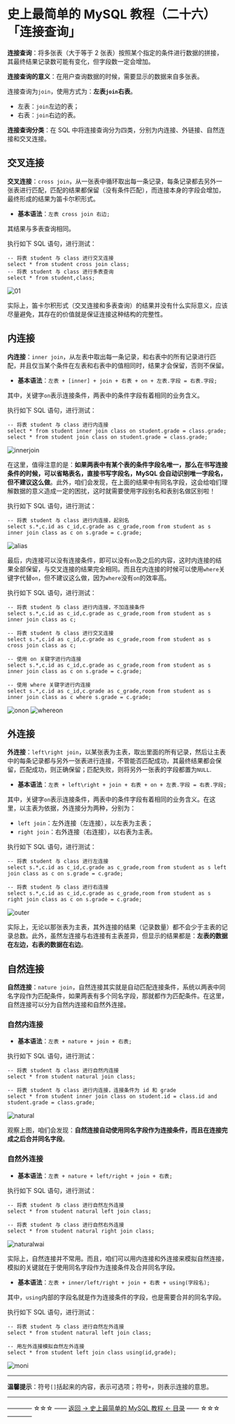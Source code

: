 # 史上最简单的 MySQL 教程（二十六）「连接查询」

**连接查询**：将多张表（大于等于 2 张表）按照某个指定的条件进行数据的拼接，其最终结果记录数可能有变化，但字段数一定会增加。

**连接查询的意义**：在用户查询数据的时候，需要显示的数据来自多张表。

连接查询为`join`，使用方式为：**左表`join`右表**。

 - 左表：`join`左边的表；
 - 右表：`join`右边的表。

**连接查询分类**：在 SQL 中将连接查询分为四类，分别为内连接、外链接、自然连接和交叉连接。


## 交叉连接

**交叉连接**：`cross join`，从一张表中循环取出每一条记录，每条记录都去另外一张表进行匹配，匹配的结果都保留（没有条件匹配），而连接本身的字段会增加，最终形成的结果为笛卡尔积形式。

 - **基本语法**：`左表 cross join 右边;`

其结果与多表查询相同。

执行如下 SQL 语句，进行测试：

```
-- 将表 student 与 class 进行交叉连接
select * from student cross join class;
-- 将表 student 与 class 进行多表查询
select * from student,class;
```

![01](http://img.blog.csdn.net/20170711212738238)

实际上，笛卡尔积形式（交叉连接和多表查询）的结果并没有什么实际意义，应该尽量避免，其存在的价值就是保证连接这种结构的完整性。

## 内连接


**内连接**：`inner join`，从左表中取出每一条记录，和右表中的所有记录进行匹配，并且仅当某个条件在左表和右表中的值相同时，结果才会保留，否则不保留。

 - **基本语法**：`左表 + [inner] + join + 右表 + on + 左表.字段 = 右表.字段;`

其中，关键字`on`表示连接条件，两表中的条件字段有着相同的业务含义。

执行如下 SQL 语句，进行测试：

```
-- 将表 student 与 class 进行内连接
select * from student inner join class on student.grade = class.grade;
select * from student join class on student.grade = class.grade;
```

![innerjoin](http://img.blog.csdn.net/20170714225952197)

在这里，值得注意的是：**如果两表中有某个表的条件字段名唯一，那么在书写连接条件的时候，可以省略表名，直接书写字段名，MySQL 会自动识别唯一字段名，但不建议这么做**。此外，咱们会发现，在上面的结果中有同名字段，这会给咱们理解数据的意义造成一定的困扰，这时就需要使用字段别名和表别名做区别啦！

执行如下 SQL 语句，进行测试：

```
-- 将表 student 与 class 进行内连接，起别名
select s.*,c.id as c_id,c.grade as c_grade,room from student as s inner join class as c on s.grade = c.grade;
```

![alias](http://img.blog.csdn.net/20170714232531767)

最后，内连接可以没有连接条件，即可以没有`on`及之后的内容，这时内连接的结果全部保留，与交叉连接的结果完全相同。而且在内连接的时候可以使用`where`关键字代替`on`，但不建议这么做，因为`where`没有`on`的效率高。

执行如下 SQL 语句，进行测试：

```
-- 将表 student 与 class 进行内连接，不加连接条件
select s.*,c.id as c_id,c.grade as c_grade,room from student as s inner join class as c;

-- 将表 student 与 class 进行交叉连接 
select s.*,c.id as c_id,c.grade as c_grade,room from student as s cross join class as c;

-- 使用 on 关键字进行内连接
select s.*,c.id as c_id,c.grade as c_grade,room from student as s inner join class as c on s.grade = c.grade;

-- 使用 where 关键字进行内连接
select s.*,c.id as c_id,c.grade as c_grade,room from student as s inner join class as c where s.grade = c.grade;
```

![onon](http://img.blog.csdn.net/20170714233908019)
![whereon](http://img.blog.csdn.net/20170714233930361)

## 外连接

**外连接**：`left\right join`，以某张表为主表，取出里面的所有记录，然后让主表中的每条记录都与另外一张表进行连接，不管能否匹配成功，其最终结果都会保留，匹配成功，则正确保留；匹配失败，则将另外一张表的字段都置为`NULL`.

 - **基本语法**：`左表 + left\right + join + 右表 + on + 左表.字段 = 右表.字段;`

其中，关键字`on`表示连接条件，两表中的条件字段有着相同的业务含义。在这里，以主表为依据，外连接分为两种，分别为：

 - `left join`：左外连接（左连接），以左表为主表；
 - `right join`：右外连接（右连接），以右表为主表。

执行如下 SQL 语句，进行测试：

```
-- 将表 student 与 class 进行左连接
select s.*,c.id as c_id,c.grade as c_grade,room from student as s left join class as c on s.grade = c.grade;

-- 将表 student 与 class 进行右连接
select s.*,c.id as c_id,c.grade as c_grade,room from student as s right join class as c on s.grade = c.grade;
```

![outer](http://img.blog.csdn.net/20170715000220792)

实际上，无论以那张表为主表，其外连接的结果（记录数量）都不会少于主表的记录总数。此外，虽然左连接与右连接有主表差异，但显示的结果都是：**左表的数据在左边，右表的数据在右边**。


## 自然连接


**自然连接**：`nature join`，自然连接其实就是自动匹配连接条件，系统以两表中同名字段作为匹配条件，如果两表有多个同名字段，那就都作为匹配条件。在这里，自然连接可以分为自然内连接和自然外连接。

### 自然内连接

 - **基本语法**：`左表 + nature + join + 右表;`

执行如下 SQL 语句，进行测试：

```
-- 将表 student 与 class 进行自然内连接
select * from student natural join class;

-- 将表 student 与 class 进行内连接，连接条件为 id 和 grade
select * from student inner join class on student.id = class.id and student.grade = class.grade;
```

![natural](http://img.blog.csdn.net/20170715103845312)

观察上图，咱们会发现：**自然连接自动使用同名字段作为连接条件，而且在连接完成之后合并同名字段**。

### 自然外连接

 - **基本语法**：`左表 + nature + left/right + join + 右表;`

执行如下 SQL 语句，进行测试：

```
-- 将表 student 与 class 进行自然左外连接
select * from student natural left join class;

-- 将表 student 与 class 进行自然右外连接
select * from student natural right join class;
```

![naturalwai](http://img.blog.csdn.net/20170715104058311)

实际上，自然连接并不常用。而且，咱们可以用内连接和外连接来模拟自然连接，模拟的关键就在于使用同名字段作为连接条件及合并同名字段。

 - **基本语法**：`左表 + inner/left/right + join + 右表 + using(字段名);`

其中，`using`内部的字段名就是作为连接条件的字段，也是需要合并的同名字段。

执行如下 SQL 语句，进行测试：

```
-- 将表 student 与 class 进行自然左外连接
select * from student natural left join class;

-- 用左外连接模拟自然左外连接
select * from student left join class using(id,grade);
```

![moni](http://img.blog.csdn.net/20170715105006248)

----------

**温馨提示**：符号`[]`括起来的内容，表示可选项；符号`+`，则表示连接的意思。


----------
———— ☆☆☆ —— [返回 -> 史上最简单的 MySQL 教程 <- 目录](https://github.com/guobinhit/mysql-tutorial/blob/master/README.md) —— ☆☆☆ ————
